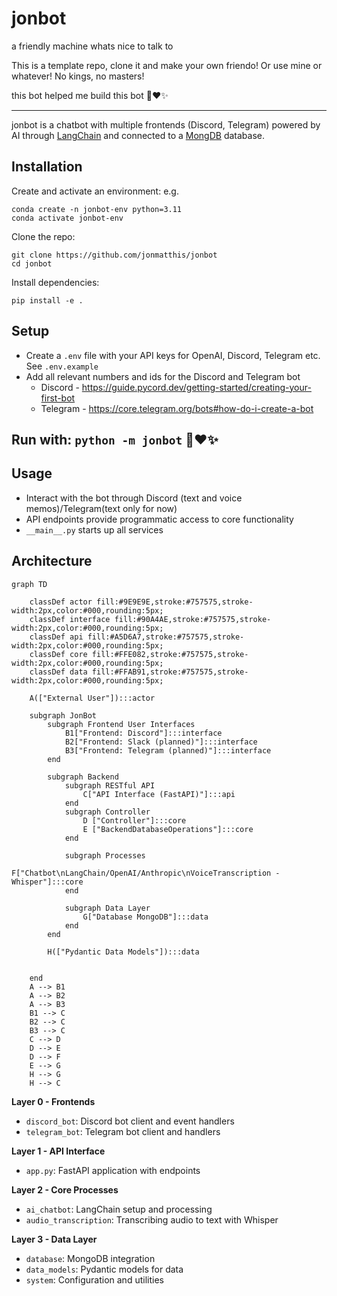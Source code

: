 # jonbot

a friendly machine whats nice to talk to

This is a template repo, clone it and make your own friendo! Or use mine or whatever! No kings, no masters!

this bot helped me build this bot 🤖❤️✨


---

jonbot is a chatbot with multiple frontends (Discord, Telegram) powered by AI
through [LangChain](https://langchain.readthedocs.io/en/latest/) and connected to a [MongDB](mongodb.com) database.

## Installation

Create and activate an environment:
e.g.

```
conda create -n jonbot-env python=3.11
conda activate jonbot-env
```

Clone the repo:

```
git clone https://github.com/jonmatthis/jonbot
cd jonbot
```

Install dependencies:

```
pip install -e .
```

## Setup

- Create a `.env` file with your API keys for OpenAI, Discord, Telegram etc. See `.env.example`
- Add all relevant numbers and ids for the Discord and Telegram bot
    - Discord - https://guide.pycord.dev/getting-started/creating-your-first-bot
    - Telegram - https://core.telegram.org/bots#how-do-i-create-a-bot

## Run with: `python -m jonbot`  🤖❤️✨

## Usage

- Interact with the bot through Discord (text and voice memos)/Telegram(text only for now)
- API endpoints provide programmatic access to core functionality
- `__main__.py` starts up all services

## Architecture

```mermaid
graph TD

    classDef actor fill:#9E9E9E,stroke:#757575,stroke-width:2px,color:#000,rounding:5px;
    classDef interface fill:#90A4AE,stroke:#757575,stroke-width:2px,color:#000,rounding:5px;
    classDef api fill:#A5D6A7,stroke:#757575,stroke-width:2px,color:#000,rounding:5px;
    classDef core fill:#FFE082,stroke:#757575,stroke-width:2px,color:#000,rounding:5px;
    classDef data fill:#FFAB91,stroke:#757575,stroke-width:2px,color:#000,rounding:5px;

    A(["External User"]):::actor

    subgraph JonBot
        subgraph Frontend User Interfaces
            B1["Frontend: Discord"]:::interface
            B2["Frontend: Slack (planned)"]:::interface
            B3["Frontend: Telegram (planned)"]:::interface
        end
    
        subgraph Backend
            subgraph RESTful API
                C["API Interface (FastAPI)"]:::api
            end
            subgraph Controller
                D ["Controller"]:::core
                E ["BackendDatabaseOperations"]:::core
            end
    
            subgraph Processes
                F["Chatbot\nLangChain/OpenAI/Anthropic\nVoiceTranscription - Whisper"]:::core
            end
        
            subgraph Data Layer
                G["Database MongoDB"]:::data
            end
        end

        H(["Pydantic Data Models"]):::data

    
    end
    A --> B1
    A --> B2
    A --> B3
    B1 --> C
    B2 --> C
    B3 --> C
    C --> D
    D --> E
    D --> F
    E --> G
    H --> G
    H --> C
```

**Layer 0 - Frontends**

- `discord_bot`: Discord bot client and event handlers
- `telegram_bot`: Telegram bot client and handlers

**Layer 1 - API Interface**

- `app.py`: FastAPI application with endpoints

**Layer 2 - Core Processes**

- `ai_chatbot`: LangChain setup and processing
- `audio_transcription`: Transcribing audio to text with Whisper

**Layer 3 - Data Layer**

- `database`: MongoDB integration
- `data_models`: Pydantic models for data
- `system`: Configuration and utilities
